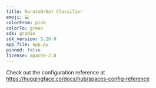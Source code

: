 ```yaml
---
title: NarutoOrNot Classifier
emoji: 💻
colorFrom: pink
colorTo: green
sdk: gradio
sdk_version: 5.20.0
app_file: app.py
pinned: false
license: apache-2.0
---
```


Check out the configuration reference at https://huggingface.co/docs/hub/spaces-config-reference
